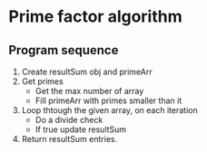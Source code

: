# Prime factor algorithm

## Program sequence

1. Create resultSum obj and primeArr
1. Get primes
    * Get the max number of array 
    * Fill primeArr with primes smaller than it
1. Loop thtough the given array, on each iteration
    * Do a divide check
    * If true update resultSum
1. Return resultSum entries.
